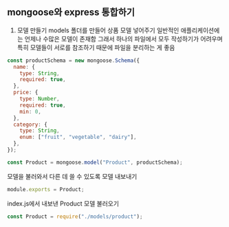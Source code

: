## mongoose와 express 통합하기

1. 모델 만들기
   models 폴더를 만들어 상품 모델 넣어주기
   일반적인 애플리케이션에는 언제나 수많은 모델이 존재함
   그래서 하나의 파일에서 모두 작성하기가 어려우며
   특히 모델들이 서로를 참조하기 때문에 파일을 분리하는 게 좋음


```js
const productSchema = new mongoose.Schema({
  name: {
    type: String,
    required: true,
  },
  price: {
    type: Number,
    required: true,
    min: 0,
  },
  category: {
    type: String,
    enum: ["fruit", "vegetable", "dairy"],
  },
});

const Product = mongoose.model("Product", productSchema);
```

모델을 불러와서 다른 데 쓸 수 있도록 모델 내보내기

```js
module.exports = Product;
```

index.js에서 내보낸 Product 모델 불러오기

```js
const Product = require("./models/product");
```
